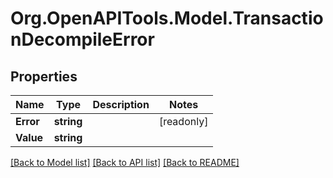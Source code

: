 # Org.OpenAPITools.Model.TransactionDecompileError

## Properties

| Name      | Type       | Description | Notes      |
| --------- | ---------- | ----------- | ---------- |
| **Error** | **string** |             | [readonly] |
| **Value** | **string** |             |

[[Back to Model list]](../README.md#documentation-for-models)
[[Back to API list]](../README.md#documentation-for-api-endpoints)
[[Back to README]](../README.md)
